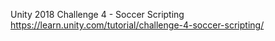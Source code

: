Unity 2018
Challenge 4 - Soccer Scripting
https://learn.unity.com/tutorial/challenge-4-soccer-scripting/